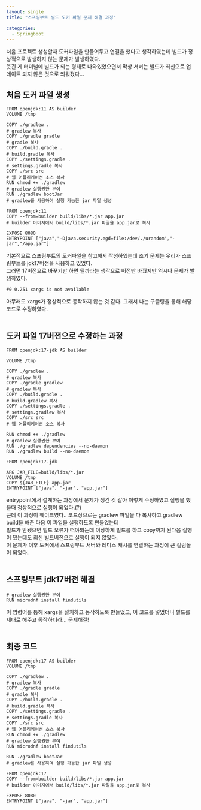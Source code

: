 ```yaml
---
layout: single
title: "스프링부트 빌드 도커 파일 문제 해결 과정"

categories:
  - Springboot
---
```


처음 프로젝트 생성할때 도커파일을 만들어두고 연결을 했다고 생각하였는데 빌드가 정상적으로 발생하지 않는 문제가 발생하였다. <br>
웃긴 게 터미널에 빌드가 되는 형태로 나와있었으면서 막상 서버는 빌드가 최신으로 업데이트 되지 않은 것으로 띄워졌다... <br>

## 처음 도커 파일 생성
```docker
FROM openjdk:11 AS builder
VOLUME /tmp

COPY ./gradlew .
# gradlew 복사
COPY ./gradle gradle
# gradle 복사
COPY ./build.gradle .
# build.gradle 복사
COPY ./settings.gradle .
# settings.gradle 복사
COPY ./src src
# 웹 어플리케이션 소스 복사
RUN chmod +x ./gradlew
# gradlew 실행권한 부여
RUN ./gradlew bootJar
# gradlew를 사용하여 실행 가능한 jar 파일 생성

FROM openjdk:11
COPY --from=builder build/libs/*.jar app.jar
# builder 이미지에서 build/libs/*.jar 파일을 app.jar로 복사

EXPOSE 8080
ENTRYPOINT ["java","-Djava.security.egd=file:/dev/./urandom","-jar","/app.jar"]
```

기본적으로 스프링부트의 도커파일을 참고해서 작성하였는데 초기 문제는 우리가 스프링부트를 jdk17버전을 사용하고 있었다. <br>
그러면 17버전으로 바꾸기만 하면 될까라는 생각으로 버전만 바꿨지만 역시나 문제가 발생하였다. <br>
```
#0 0.251 xargs is not available
```
아무래도 xargs가 정상적으로 동작하지 않는 것 같다. 그래서 나는 구글링을 통해 해당 코드로 수정하였다. <br> <br>

## 도커 파일 17버전으로 수정하는 과정
```docker
FROM openjdk:17-jdk AS builder

VOLUME /tmp

COPY ./gradlew .
# gradlew 복사
COPY ./gradle gradlew
# gradlew 복사
COPY ./build.gradle .
# build.gradlew 복사
COPY ./settings.gradle .
# settings.gradlew 복사
COPY ./src src
# 웹 어플리케이션 소스 복사

RUN chmod +x ./gradlew
# gradlew 실행권한 부여
RUN ./gradlew dependencies --no-daemon
RUN ./gradlew build --no-daemon

FROM openjdk:17-jdk

ARG JAR_FILE=build/libs/*.jar
VOLUME /tmp
COPY ${JAR_FILE} app.jar
ENTRYPOINT ["java", "-jar", "app.jar"]
```

entrypoint에서 설계하는 과정에서 문제가 생긴 것 같아 이렇게 수정하였고 실행을 했을때 정상적으로 실행이 되었다.(?) <br>
근데 이 과정이 훼이크였다.. 코드상으로는 gradlew 파일을 다 복사하고 gradlew build을 해준 다음 이 파일을 실행하도록 만들었는데 <br>
빌드가 안됐으면 빌드 오류가 떠야되는데 이상하게 빌드를 하고 copy까지 된다음 실행이 됐는데도 최신 빌드버전으로 실행이 되지 않았다. <br>
이 문제가 이후 도커에서 스프링부트 서버와 레디스 캐시를 연결하는 과정에 큰 걸림돌이 되었다. <br> <br>

## 스프링부트 jdk17버전 해결
```docker
# gradlew 실행권한 부여
RUN microdnf install findutils
```
이 명령어를 통해 xargs을 설치하고 동작하도록 만들었고, 이 코드를 넣었더니 빌드를 제대로 해주고 동작하더라... 문제해결! <br> <br>

## 최종 코드
```docker
FROM openjdk:17 AS builder
VOLUME /tmp

COPY ./gradlew .
# gradlew 복사
COPY ./gradle gradle
# gradle 복사
COPY ./build.gradle .
# build.gradle 복사
COPY ./settings.gradle .
# settings.gradle 복사
COPY ./src src
# 웹 어플리케이션 소스 복사
RUN chmod +x ./gradlew
# gradlew 실행권한 부여
RUN microdnf install findutils

RUN ./gradlew bootJar
# gradlew를 사용하여 실행 가능한 jar 파일 생성

FROM openjdk:17
COPY --from=builder build/libs/*.jar app.jar
# builder 이미지에서 build/libs/*.jar 파일을 app.jar로 복사

EXPOSE 8080
ENTRYPOINT ["java", "-jar", "app.jar"]
```
